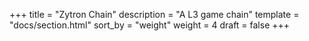 +++
title = "Zytron Chain"
description = "A L3 game chain"
template = "docs/section.html"
sort_by = "weight"
weight = 4
draft = false
+++
